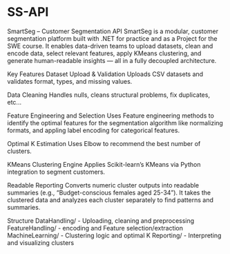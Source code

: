 # SS-API

SmartSeg – Customer Segmentation API
SmartSeg is a modular, customer segmentation platform built with .NET for practice and as a Project for the SWE course.
It enables data-driven teams to upload datasets, clean and encode data, select relevant features, apply KMeans clustering, and generate human-readable insights — all in a fully decoupled architecture.

Key Features
Dataset Upload & Validation
Uploads CSV datasets and validates format, types, and missing values.

Data Cleaning
Handles nulls, cleans structural problems, fix duplicates, etc...

Feature Engineering and Selection
Uses Feature engineering methods to identify the optimal features for the segmentation algorithm like normalizing formats, and appling label encoding for categorical features.

Optimal K Estimation
Uses Elbow to recommend the best number of clusters.

KMeans Clustering Engine
Applies Scikit-learn’s KMeans via Python integration to segment customers.

Readable Reporting
Converts numeric cluster outputs into readable summaries (e.g., “Budget-conscious females aged 25-34”). It takes the clustered data and analyzes each cluster separately to find patterns and summaries.

Structure
DataHandling/ - Uploading, cleaning and preprocessing
FeatureHandling/ - encoding and Feature selection/extraction
MachineLearning/ - Clustering logic and optimal K
Reporting/ - Interpreting and visualizing clusters
